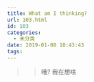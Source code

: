 ```yaml
---
title: What am I thinking?
url: 103.html
id: 103
categories:
  - 未分类
date: 2019-01-08 10:43:43
tags:
---
```


> > 哦? 我在想啥